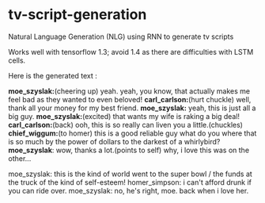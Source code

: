 # tv-script-generation
Natural Language Generation (NLG) using RNN to generate tv scripts

Works well with tensorflow 1.3; avoid 1.4 as there are difficulties with LSTM cells.

Here is the generated text :

**moe_szyslak:**(cheering up) yeah. yeah, you know, that actually makes me feel bad as they wanted to even beloved!
**carl_carlson:**(hurt chuckle) well, thank all your money for my best friend.
**moe_szyslak:** yeah, this is just all a big guy.
**moe_szyslak:**(excited) that wants my wife is raking a big deal!
**carl_carlson:**(back) ooh, this is so really can liven you a little.(chuckles)
**chief_wiggum:**(to homer) this is a good reliable guy what do you where that is so much by the power of dollars to the darkest of a whirlybird?
**moe_szyslak**: wow, thanks a lot.(points to self) why, i love this was on the other...


moe_szyslak: this is the kind of world went to the super bowl / the funds at the truck of the kind of self-esteem!
homer_simpson: i can't afford drunk if you can ride over.
moe_szyslak: no, he's right, moe. back when i love her.
